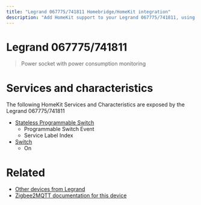 ```yaml
---
title: "Legrand 067775/741811 Homebridge/HomeKit integration"
description: "Add HomeKit support to your Legrand 067775/741811, using Homebridge, Zigbee2MQTT and homebridge-z2m."
---
```

<!---
This file has been GENERATED using src/docgen/docgen.ts
DO NOT EDIT THIS FILE MANUALLY!
-->
# Legrand 067775/741811
> Power socket with power consumption monitoring


# Services and characteristics
The following HomeKit Services and Characteristics are exposed by
the Legrand 067775/741811

* [Stateless Programmable Switch](../../action.md)
  * Programmable Switch Event
  * Service Label Index
* [Switch](../../switch.md)
  * On


# Related
* [Other devices from Legrand](../index.md#legrand)
* [Zigbee2MQTT documentation for this device](https://www.zigbee2mqtt.io/devices/067775_741811.html)